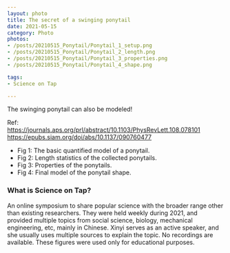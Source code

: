 ```yaml
---
layout: photo
title: The secret of a swinging ponytail
date: 2021-05-15
category: Photo
photos:
- /posts/20210515_Ponytail/Ponytail_1_setup.png
- /posts/20210515_Ponytail/Ponytail_2_length.png
- /posts/20210515_Ponytail/Ponytail_3_properties.png
- /posts/20210515_Ponytail/Ponytail_4_shape.png

tags:
- Science on Tap

---
```


The swinging ponytail can also be modeled! 

Ref:  
https://journals.aps.org/prl/abstract/10.1103/PhysRevLett.108.078101  
https://epubs.siam.org/doi/abs/10.1137/090760477  

- Fig 1: The basic quantified model of a ponytail. 
- Fig 2: Length statistics of the collected ponytails. 
- Fig 3: Properties of the ponytails. 
- Fig 4: Final model of the ponytail shape. 

### What is Science on Tap? 

An online symposium to share popular science with the broader range other than existing researchers. 
They were held weekly during 2021, and provided multiple topics from social science, biology, mechanical engineering, etc, mainly in Chinese. 
Xinyi serves as an active speaker, and she usually uses multiple sources to explain the topic. 
No recordings are available. 
These figures were used only for educational purposes. 